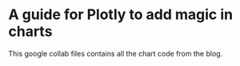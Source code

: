 # A guide for Plotly to add magic in charts

This google collab files contains all the chart code from the blog.
